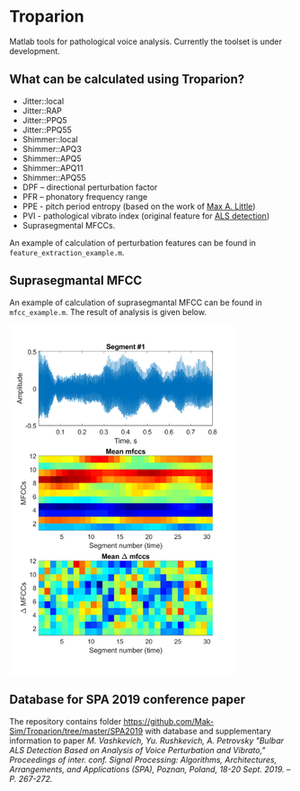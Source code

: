 # Troparion
Matlab tools for pathological voice analysis. Currently the toolset is under development. 

## What can be calculated using **Troparion**?
* Jitter::local
* Jitter::RAP
* Jitter::PPQ5
* Jitter::PPQ55
* Shimmer::local
* Shimmer::APQ3
* Shimmer::APQ5
* Shimmer::APQ11
* Shimmer::APQ55
* DPF – directional perturbation factor
* PFR – phonatory frequency range
* PPE - pitch period entropy (based on the work of [Max A. Little](<https://ieeexplore.ieee.org/document/4636708>))
* PVI - pathological vibrato index (original feature for [ALS detection](<https://www.bsuir.by/m/12_100229_1_139167.pdf>))
* Suprasegmental MFCCs.

An example of calculation of perturbation features can be found in ```feature_extraction_example.m```.

## Suprasegmantal MFCC
An example of calculation of suprasegmantal MFCC can be found in ```mfcc_example.m```.
The result of analysis is given below.

<img src="MFCC/supraMFCC.png" width="400">

## Database for SPA 2019 conference paper
The repository contains folder https://github.com/Mak-Sim/Troparion/tree/master/SPA2019 with database and supplementary information to paper _M. Vashkevich, Yu. Rushkevich, A. Petrovsky "Bulbar ALS Detection Based on Analysis of Voice Perturbation and Vibrato," Proceedings of inter. conf. Signal Processing: Algorithms, Architectures, Arrangements, and Applications (SPA), Poznan, Poland, 18-20 Sept. 2019. – P. 267-272._
